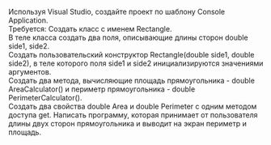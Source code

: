 ﻿Используя Visual Studio, создайте проект по шаблону Console Application.  
Требуется: Создать класс с именем Rectangle.  
В теле класса создать два поля, описывающие длины сторон double side1, side2.   
Создать пользовательский конструктор Rectangle(double side1, double side2), в теле которого поля side1 и side2 инициализируются значениями аргументов.  
Создать два метода, вычисляющие площадь прямоугольника - double AreaCalculator() и периметр прямоугольника - double PerimeterCalculator().  
Создать два свойства double Area и double Perimeter с одним методом доступа get. 
Написать программу, которая принимает от пользователя длины двух сторон прямоугольника и выводит на экран периметр и площадь. 